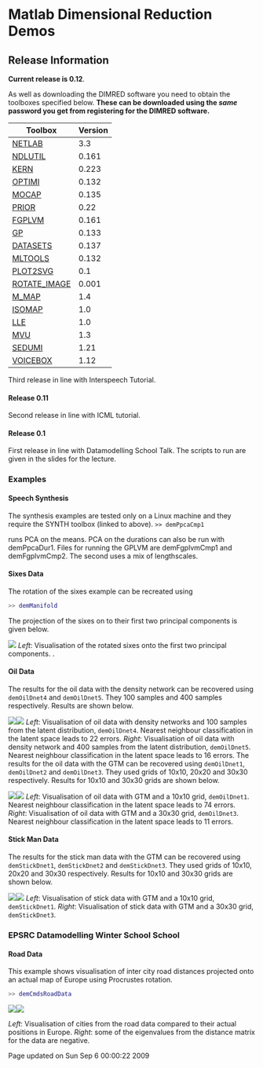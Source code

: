 
Matlab Dimensional Reduction Demos
==================================

Release Information
-------------------

**Current release is 0.12**.

As well as downloading the DIMRED software you need to obtain the toolboxes specified below. **These can be downloaded using the *same* password you get from registering for the DIMRED software.**

| **Toolbox**                                           | **Version** |
|-------------------------------------------------------|-------------|
| [NETLAB](/netlab/downloadFiles/vrs3p3)                | 3.3         |
| [NDLUTIL](/ndlutil/downloadFiles/vrs0p161)            | 0.161       |
| [KERN](/kern/downloadFiles/vrs0p223)                  | 0.223       |
| [OPTIMI](/optimi/downloadFiles/vrs0p132)              | 0.132       |
| [MOCAP](/mocap/downloadFiles/vrs0p135)                | 0.135       |
| [PRIOR](/prior/downloadFiles/vrs0p22)                 | 0.22        |
| [FGPLVM](/fgplvm/downloadFiles/vrs0p161)              | 0.161       |
| [GP](/gp/downloadFiles/vrs0p133)                      | 0.133       |
| [DATASETS](/datasets/downloadFiles/vrs0p137)          | 0.137       |
| [MLTOOLS](/mltools/downloadFiles/vrs0p132)            | 0.132       |
| [PLOT2SVG](/plot2svg/downloadFiles/vrs0p1)            | 0.1         |
| [ROTATE\_IMAGE](/rotate_image/downloadFiles/vrs0p001) | 0.001       |
| [M\_MAP](/m_map/downloadFiles/vrs1p4)                 | 1.4         |
| [ISOMAP](/isomap/downloadFiles/vrs1p0)                | 1.0         |
| [LLE](/lle/downloadFiles/vrs1p0)                      | 1.0         |
| [MVU](/mvu/downloadFiles/vrs1p3)                      | 1.3         |
| [SEDUMI](/sedumi/downloadFiles/vrs1p21)               | 1.21        |
| [VOICEBOX](/voicebox/downloadFiles/vrs1p12)           | 1.12        |

Third release in line with Interspeech Tutorial.

#### Release 0.11

Second release in line with ICML tutorial.

#### Release 0.1

First release in line with Datamodelling School Talk. The scripts to run are given in the slides for the lecture.

### Examples

#### Speech Synthesis

The synthesis examples are tested only on a Linux machine and they require the SYNTH toolbox (linked to above).
`>> demPpcaCmp1`

runs PCA on the means. PCA on the durations can also be run with demPpcaDur1. Files for running the GPLVM are demFgplvmCmp1 and demFgplvmCmp2. The second uses a mix of lengthscales.

#### Sixes Data

The rotation of the sixes example can be recreated using

```matlab
>> demManifold
```

The projection of the sixes on to their first two principal components is given below.

![](demManifoldPrint1.png)
 *Left*: Visualisation of the rotated sixes onto the first two principal components. .
#### Oil Data

The results for the oil data with the density network can be recovered using `demOilDnet4` and `demOilDnet5`. They 100 samples and 400 samples respectively. Results are shown below.

![](demOilDnet4.png)![](demOilDnet5.png)
 *Left*: Visualisation of oil data with density networks and 100 samples from the latent distribution, `demOilDnet4`. Nearest neighbour classification in the latent space leads to 22 errors. *Right*: Visualisation of oil data with density network and 400 samples from the latent distribution, `demOilDnet5`. Nearest neighbour classification in the latent space leads to 16 errors.
The results for the oil data with the GTM can be recovered using `demOilDnet1`, `demOilDnet2` and `demOilDnet3`. They used grids of 10x10, 20x20 and 30x30 respectively. Results for 10x10 and 30x30 grids are shown below.

![](demOilDnet1.png)![](demOilDnet3.png)
 *Left*: Visualisation of oil data with GTM and a 10x10 grid, `demOilDnet1`. Nearest neighbour classification in the latent space leads to 74 errors. *Right*: Visualisation of oil data with GTM and a 30x30 grid, `demOilDnet3`. Nearest neighbour classification in the latent space leads to 11 errors.

#### Stick Man Data

The results for the stick man data with the GTM can be recovered using `demStickDnet1`, `demStickDnet2` and `demStickDnet3`. They used grids of 10x10, 20x20 and 30x30 respectively. Results for 10x10 and 30x30 grids are shown below.

![](demStickDnet1.png)![](demStickDnet3.png)
 *Left*: Visualisation of stick data with GTM and a 10x10 grid, `demStickDnet1`. *Right*: Visualisation of stick data with GTM and a 30x30 grid, `demStickDnet3`.
### EPSRC Datamodelling Winter School School

#### Road Data

This example shows visualisation of inter city road distances projected onto an actual map of Europe using Procrustes rotation.

```matlab
>> demCmdsRoadData
```

![](demCmdsRoadData1.png)![](demCmdsRoadData2.png)

*Left*: Visualisation of cities from the road data compared to their actual positions in Europe. *Right*: some of the eigenvalues from the distance matrix for the data are negative.

Page updated on Sun Sep 6 00:00:22 2009


